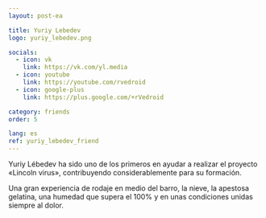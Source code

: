 ```yaml
---
layout: post-ea

title: Yuriy Lebedev
logo: yuriy_lebedev.png

socials:
  - icon: vk
    link: https://vk.com/yl.media
  - icon: youtube
    link: https://youtube.com/rvedroid
  - icon: google-plus
    link: https://plus.google.com/+rVedroid

category: friends
order: 5

lang: es
ref: yuriy_lebedev_friend
---
```


Yuriy Lébedev ha sido uno de los primeros en ayudar a realizar el proyecto «Lincoln virus», contribuyendo considerablemente para su formación.

Una gran experiencia de rodaje en medio del barro, la nieve, la apestosa gelatina, una humedad que supera el 100% y en unas condiciones unidas siempre al dolor.

